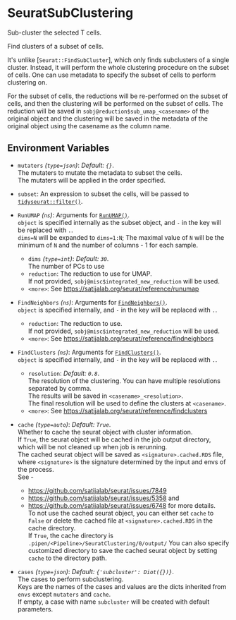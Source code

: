 # SeuratSubClustering

Sub-cluster the selected T cells.

Find clusters of a subset of cells.<br />

It's unlike [`Seurat::FindSubCluster`], which only finds subclusters of a single
cluster. Instead, it will perform the whole clustering procedure on the subset of
cells. One can use metadata to specify the subset of cells to perform clustering on.<br />

For the subset of cells, the reductions will be re-performed on the subset of cells,
and then the clustering will be performed on the subset of cells. The reduction
will be saved in `sobj@reduction$sub_umap_<casename>` of the original object and the
clustering will be saved in the metadata of the original object using the casename     as the column name.<br />

## Environment Variables

- `mutaters` *(`type=json`)*: *Default: `{}`*. <br />
    The mutaters to mutate the metadata to subset the cells.<br />
    The mutaters will be applied in the order specified.<br />
- `subset`:
    An expression to subset the cells, will be passed to
    [`tidyseurat::filter()`](https://stemangiola.github.io/tidyseurat/reference/filter.html).<br />

- `RunUMAP` *(`ns`)*:
    Arguments for [`RunUMAP()`](https://satijalab.org/seurat/reference/runumap).<br />
    `object` is specified internally as the subset object, and `-` in the key will be replaced with `.`.<br />
    `dims=N` will be expanded to `dims=1:N`; The maximal value of `N` will be the minimum of `N` and the number of columns - 1 for each sample.<br />
    - `dims` *(`type=int`)*: *Default: `30`*. <br />
        The number of PCs to use
    - `reduction`:
        The reduction to use for UMAP.<br />
        If not provided, `sobj@misc$integrated_new_reduction` will be used.<br />
    - `<more>`:
        See <https://satijalab.org/seurat/reference/runumap>
- `FindNeighbors` *(`ns`)*:
    Arguments for [`FindNeighbors()`](https://satijalab.org/seurat/reference/findneighbors).<br />
    `object` is specified internally, and `-` in the key will be replaced with `.`.<br />
    - `reduction`:
        The reduction to use.<br />
        If not provided, `sobj@misc$integrated_new_reduction` will be used.<br />
    - `<more>`:
        See <https://satijalab.org/seurat/reference/findneighbors>
- `FindClusters` *(`ns`)*:
    Arguments for [`FindClusters()`](https://satijalab.org/seurat/reference/findclusters).<br />
    `object` is specified internally, and `-` in the key will be replaced with `.`.<br />
    - `resolution`: *Default: `0.8`*. <br />
        The resolution of the clustering. You can have multiple resolutions separated by comma.<br />
        The results will be saved in `<casename>_<resolution>`.<br />
        The final resolution will be used to define the clusters at `<casename>`.<br />
    - `<more>`:
        See <https://satijalab.org/seurat/reference/findclusters>
- `cache` *(`type=auto`)*: *Default: `True`*. <br />
    Whether to cache the seurat object with cluster information.<br />
    If `True`, the seurat object will be cached in the job output directory, which will be not cleaned up when job is rerunning.<br />
    The cached seurat object will be saved as `<signature>.cached.RDS` file, where `<signature>` is the signature determined by
    the input and envs of the process.<br />
    See -
    * <https://github.com/satijalab/seurat/issues/7849>
    * <https://github.com/satijalab/seurat/issues/5358> and
    * <https://github.com/satijalab/seurat/issues/6748> for more details.<br />
    To not use the cached seurat object, you can either set `cache` to `False` or delete the cached file at
    `<signature>.cached.RDS` in the cache directory.<br />
    If `True`, the cache directory is `.pipen/<Pipeline>/SeuratClustering/0/output/`
    You can also specify customized directory to save the cached seurat object by setting `cache` to the directory path.<br />
- `cases` *(`type=json`)*: *Default: `{'subcluster': Diot({})}`*. <br />
    The cases to perform subclustering.<br />
    Keys are the names of the cases and values are the dicts inherited from `envs` except `mutaters` and `cache`.<br />
    If empty, a case with name `subcluster` will be created with default parameters.<br />

